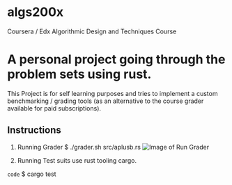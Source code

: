# algs200x

Coursera / Edx Algorithmic Design and Techniques Course

# A personal project going through the problem sets using rust.

This Project is for self learning purposes and tries to implement a custom benchmarking / grading tools (as an alternative to the course grader available for paid subscriptions).

## Instructions

1. Running Grader 
$ ./grader.sh src/aplusb.rs
![Image of Run Grader](https://octodex.github.com/images/yaktocat.png)
  
2. Running Test suits
use rust tooling cargo.

`code` $ cargo test <test modules>
  
